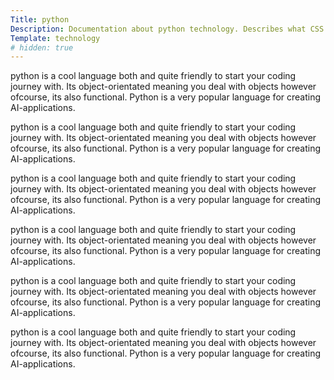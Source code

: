 ```yaml
---
Title: python
Description: Documentation about python technology. Describes what CSS is all about and how to use it.
Template: technology
# hidden: true
---
```


<i class="fab fa-python icon"></i>

python is a cool language both and quite friendly to start your coding journey with. Its object-orientated meaning you deal with objects however ofcourse, its also functional. Python is a very popular language for creating AI-applications.

python is a cool language both and quite friendly to start your coding journey with. Its object-orientated meaning you deal with objects however ofcourse, its also functional. Python is a very popular language for creating AI-applications.

python is a cool language both and quite friendly to start your coding journey with. Its object-orientated meaning you deal with objects however ofcourse, its also functional. Python is a very popular language for creating AI-applications.

python is a cool language both and quite friendly to start your coding journey with. Its object-orientated meaning you deal with objects however ofcourse, its also functional. Python is a very popular language for creating AI-applications.

python is a cool language both and quite friendly to start your coding journey with. Its object-orientated meaning you deal with objects however ofcourse, its also functional. Python is a very popular language for creating AI-applications.

python is a cool language both and quite friendly to start your coding journey with. Its object-orientated meaning you deal with objects however ofcourse, its also functional. Python is a very popular language for creating AI-applications.